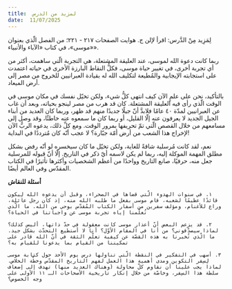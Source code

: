 ```yaml
---
title:  لمزيد من الدرس
date:  11/07/2025
---
```


لِمَزِيد مِنْ الدَّرس: اقرأ لإلن ج. هوايت الصفحات ٢١٧ - ٢٢١؛ من الفصل الّذي بعنوان «موسى»، في كتاب «الآباء والأنبياء».

ربما كانت دعوة الله لموسى، عند العليقة المشتعلة، هي التجربة الّتي ساهمت، أكثر من أي تجربة أخرى، في تغيير حياة موسى، فكلُّ النقاط البارزة الأخرى في حياته اعتمدت على استجابته الإيجابية والمُطيعة لتكليف الله له بقيادة العبرانيين للخروج من مصر إلى أرض الميعاد.

بالتأكيد، نحن على علمٍ الآن كيف انتهى كلُّ شيء، ولكن تخيّل نفسك في مكان موسى في الوقت الّذي رأى فيه العليقة المشتعلة. كان قد هرب من مصر لينجو بحياته، وبعد أن غاب عن العبرانيين لمدّة ٤٠ عامًا فلابدَّ أنّ جيلًا جديدًا منهم قد ظهر، وربما كان العديد من أبناء الجيل الجديد لا يعرفون عنه إلّا القليل، أو ربما كان ما سمعوه عنه خاطئًا، وقد وصل إلى مسامعهم من خلال القصص الّتي تمّ تحريفها بمرور الوقت. ومع كلِّ ذلك، يدعوه الربُّ الآن لإخراج هذا الشعب من أرض أمّة جبّارة؟ لا عجب أنّه كان مُترددًا في البداية!

نعم، لقد كانت مُرسلية شاقةً للغاية، ولكن تخيّل ما كان سيخسره لو أنّه رفض بشكل مطلق المهمة الموكلة إليه، ربما لم يكن لاسمه أيّ ذكر في التاريخ. إلّا أنّ قبوله للمرسلية جعل منه، حرفيًا، صانع التاريخ وواحدًا من أعظم الشخصيات وأكثرها تأثيرًا في الكتاب المقدّس وفي العالم أيضًا.

**أسئلة للنقاش**

`١. في سنوات الهدوء الّتي قضاها في الصحراء، وقبل أن يدعوه الله لِيكون قائدًا عظيمًا لشعبه، قام موسى بفعل ما طلبه الله منه، إذ كان رجل عائلة، وراع للأغنام، ومؤلف سفرين من أسفار الكتاب المُقدّس بوحي من الله. ما الّذي تُعلّمنا إياه تجربة موسى عن واجباتنا في الحياة؟`

`٢. قد يزعم البعض أنّ أعذار موسى كانت معقولة في حدّ ذاتها، أليس كذلك؟ لماذا سيصدّقوني؟ من أنا في المقام الأوّل؟ أنا لا أستطيع التحدّث بشكل جيد. ما الّذي تُخبرنا به هذه القصّة عن كيفية تعلّم الثقة في أنّ الله قادر على تمكيننا من القيام بما يدعونا للقيام به؟`

`٣. أسهب في التفكير في النقطة الّتي تناولها درس يوم الأحد حول كتابة موسى لِسِفر التكوين ومدى أهمية هذا العمل لفهم التاريخ المقدّس وخطّة الخلاص. لماذا يجب علينا أن نقاوم كلّ محاولة (وهناك العديد منها) تهدف إلى إضعاف سلطة هذا السِفر، وخاصّة من خلال إنكار تاريخية الأصحاحات الـ ١١ الأولى على وجه الخصوص؟`